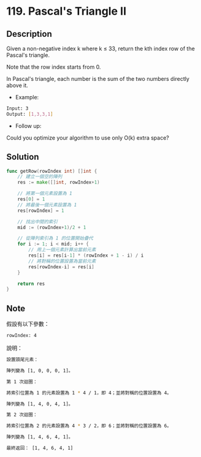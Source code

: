 # 119. Pascal's Triangle II

## Description

Given a non-negative index k where k ≤ 33, return the kth index row of the Pascal's triangle.

Note that the row index starts from 0.

In Pascal's triangle, each number is the sum of the two numbers directly above it.

- Example:

```BASH
Input: 3
Output: [1,3,3,1]
```

- Follow up:

Could you optimize your algorithm to use only O(k) extra space?

## Solution

```GO
func getRow(rowIndex int) []int {
	// 建立一個空的陣列
	res := make([]int, rowIndex+1)

	// 將第一個元素設置為 1
	res[0] = 1
	// 將最後一個元素設置為 1
	res[rowIndex] = 1

	// 找出中間的索引
	mid := (rowIndex+1)/2 + 1

	// 從陣列索引為 1 的位置開始疊代
	for i := 1; i < mid; i++ {
		// 用上一個元素計算出當前元素
		res[i] = res[i-1] * (rowIndex + 1 - i) / i
		// 將對稱的位置設置為當前元素
		res[rowIndex-i] = res[i]
	}

	return res
}
```

## Note

假設有以下參數：

```BASH
rowIndex: 4
```

說明：

```BASH
設置頭尾元素：

陣列變為 [1, 0, 0, 0, 1]。

第 1 次迴圈：

將索引位置為 1 的元素設置為 1 * 4 / 1，即 4；並將對稱的位置設置為 4。

陣列變為 [1, 4, 0, 4, 1]。

第 2 次迴圈：

將索引位置為 2 的元素設置為 4 * 3 / 2，即 6；並將對稱的位置設置為 6。

陣列變為 [1, 4, 6, 4, 1]。

最終返回： [1, 4, 6, 4, 1]
```
